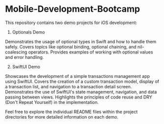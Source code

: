 # Mobile-Development-Bootcamp

This repository contains two demo projects for iOS development:
1. Optionals Demo

Demonstrates the usage of optional types in Swift and how to handle them safely.
Covers topics like optional binding, optional chaining, and nil-coalescing operators.
Provides examples of working with optional values and error handling.

2. SwiftUI Demo

Showcases the development of a simple transactions management app using SwiftUI.
Covers the creation of a custom transaction model, display of a transaction list, and navigation to a transaction detail screen.
Demonstrates the use of SwiftUI's state management, navigation, and data passing between views.
Highlights the principles of code reuse and DRY (Don't Repeat Yourself) in the implementation.

Feel free to explore the individual README files within the project directories for more detailed information on each demo.
